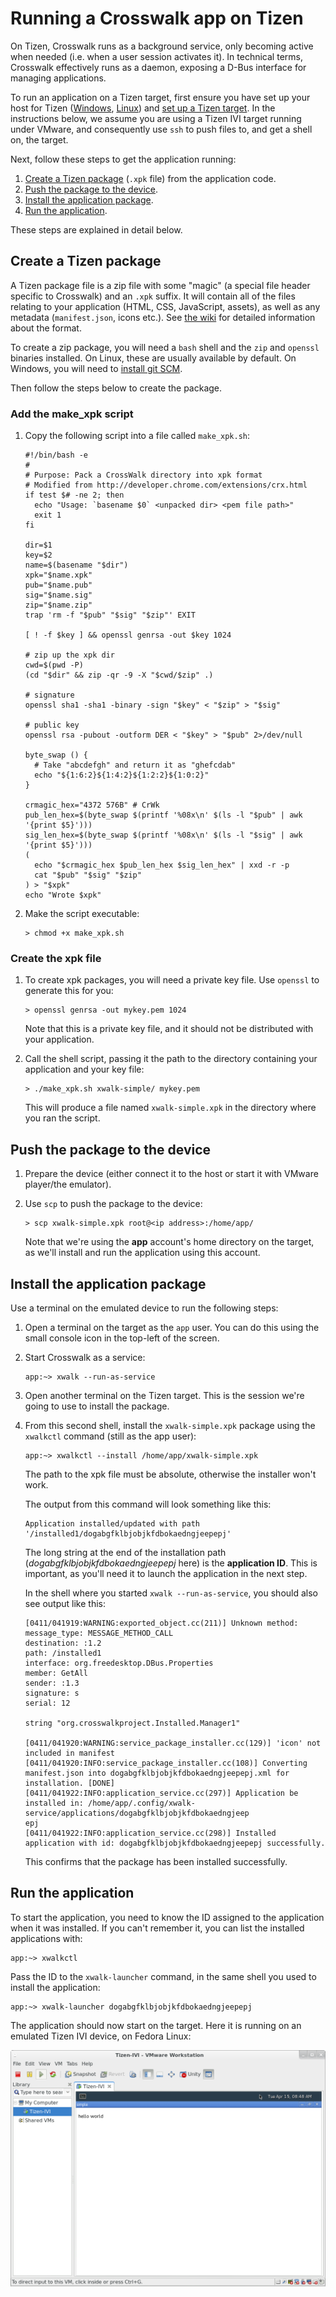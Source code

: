 # Running a Crosswalk app on Tizen

On Tizen, Crosswalk runs as a background service, only becoming active when needed (i.e. when a user session activates it). In technical terms, Crosswalk effectively runs as a daemon, exposing a D-Bus interface for managing applications.

To run an application on a Tizen target, first ensure you have set up your host for Tizen ([Windows](#documentation/getting_started/Windows_host_setup/Installation-for-Crosswalk-Tizen), [Linux](#documentation/getting_started/Linux_host_setup/Installation-for-Crosswalk-Tizen)) and [set up a Tizen target](#documentation/getting_started/Tizen_target_setup). In the instructions below, we assume you are using a Tizen IVI target running under VMware, and consequently use `ssh` to push files to, and get a shell on, the target.

Next, follow these steps to get the application running:

1.  [Create a Tizen package](#Create-a-Tizen-package) (`.xpk` file) from the application code.
2.  [Push the package to the device](#Push-the-package-to-the-device).
3.  [Install the application package](#Install-the-application-package).
4.  [Run the application](#Run-the-application).

These steps are explained in detail below.

## Create a Tizen package

A Tizen package file is a zip file with some "magic" (a special file header specific to Crosswalk) and an `.xpk` suffix. It will contain all of the files relating to your application (HTML, CSS, JavaScript, assets), as well as any metadata (`manifest.json`, icons etc.). See [the wiki](#wiki/Crosswalk-package-management) for detailed information about the format.

To create a zip package, you will need a `bash` shell and the `zip` and `openssl` binaries installed. On Linux, these are usually available by default. On Windows, you will need to [install git SCM](#documentation/getting_started/Windows_host_setup/Installation-for-Crosswalk-Tizen).

Then follow the steps below to create the package.

### Add the make_xpk script

1.  Copy the following script into a file called `make_xpk.sh`:

        #!/bin/bash -e
        #
        # Purpose: Pack a CrossWalk directory into xpk format
        # Modified from http://developer.chrome.com/extensions/crx.html
        if test $# -ne 2; then
          echo "Usage: `basename $0` <unpacked dir> <pem file path>"
          exit 1
        fi

        dir=$1
        key=$2
        name=$(basename "$dir")
        xpk="$name.xpk"
        pub="$name.pub"
        sig="$name.sig"
        zip="$name.zip"
        trap 'rm -f "$pub" "$sig" "$zip"' EXIT

        [ ! -f $key ] && openssl genrsa -out $key 1024

        # zip up the xpk dir
        cwd=$(pwd -P)
        (cd "$dir" && zip -qr -9 -X "$cwd/$zip" .)

        # signature
        openssl sha1 -sha1 -binary -sign "$key" < "$zip" > "$sig"

        # public key
        openssl rsa -pubout -outform DER < "$key" > "$pub" 2>/dev/null

        byte_swap () {
          # Take "abcdefgh" and return it as "ghefcdab"
          echo "${1:6:2}${1:4:2}${1:2:2}${1:0:2}"
        }

        crmagic_hex="4372 576B" # CrWk
        pub_len_hex=$(byte_swap $(printf '%08x\n' $(ls -l "$pub" | awk '{print $5}')))
        sig_len_hex=$(byte_swap $(printf '%08x\n' $(ls -l "$sig" | awk '{print $5}')))
        (
          echo "$crmagic_hex $pub_len_hex $sig_len_hex" | xxd -r -p
          cat "$pub" "$sig" "$zip"
        ) > "$xpk"
        echo "Wrote $xpk"

2.  Make the script executable:

        > chmod +x make_xpk.sh

### Create the xpk file

1.  To create xpk packages, you will need a private key file. Use `openssl` to generate this for you:

        > openssl genrsa -out mykey.pem 1024

    Note that this is a private key file, and it should not be distributed with your application.

2.  Call the shell script, passing it the path to the directory containing your application and your key file:

        > ./make_xpk.sh xwalk-simple/ mykey.pem

    This will produce a file named `xwalk-simple.xpk` in the directory where you ran the script.

## Push the package to the device

1.  Prepare the device (either connect it to the host or start it with VMware player/the emulator).

2.  Use `scp` to push the package to the device:

        > scp xwalk-simple.xpk root@<ip address>:/home/app/

    Note that we're using the **app** account's home directory on the target, as we'll install and run the application using this account.

## Install the application package

Use a terminal on the emulated device to run the following steps:

1.  Open a terminal on the target as the `app` user. You can do this using the small console icon in the top-left of the screen.

2.  Start Crosswalk as a service:

        app:~> xwalk --run-as-service

3.  Open another terminal on the Tizen target. This is the session we're going to use to install the package.

4.  From this second shell, install the `xwalk-simple.xpk` package using the `xwalkctl` command (still as the app user):

        app:~> xwalkctl --install /home/app/xwalk-simple.xpk

    The path to the xpk file must be absolute, otherwise the installer won't work.

    The output from this command will look something like this:

        Application installed/updated with path '/installed1/dogabgfklbjobjkfdbokaedngjeepepj'

    The long string at the end of the installation path (*dogabgfklbjobjkfdbokaedngjeepepj* here) is the **application ID**. This is important, as you'll need it to launch the application in the next step.

    In the shell where you started `xwalk --run-as-service`, you should also see output like this:

        [0411/041919:WARNING:exported_object.cc(211)] Unknown method: message_type: MESSAGE_METHOD_CALL
        destination: :1.2
        path: /installed1
        interface: org.freedesktop.DBus.Properties
        member: GetAll
        sender: :1.3
        signature: s
        serial: 12

        string "org.crosswalkproject.Installed.Manager1"

        [0411/041920:WARNING:service_package_installer.cc(129)] 'icon' not included in manifest
        [0411/041920:INFO:service_package_installer.cc(108)] Converting manifest.json into dogabgfklbjobjkfdbokaedngjeepepj.xml for installation. [DONE]
        [0411/041922:INFO:application_service.cc(297)] Application be installed in: /home/app/.config/xwalk-service/applications/dogabgfklbjobjkfdbokaedngjeep
        epj
        [0411/041922:INFO:application_service.cc(298)] Installed application with id: dogabgfklbjobjkfdbokaedngjeepepj successfully.

    This confirms that the package has been installed successfully.

## Run the application

To start the application, you need to know the ID assigned to the application when it was installed. If you can't remember it, you can list the installed applications with:

    app:~> xwalkctl

Pass the ID to the `xwalk-launcher` command, in the same shell you used to install the application:

    app:~> xwalk-launcher dogabgfklbjobjkfdbokaedngjeepepj

The application should now start on the target. Here it is running on an emulated Tizen IVI device, on Fedora Linux:

<img src="assets/xwalk-simple-on-tizen-ivi.png">
